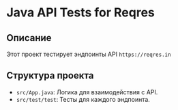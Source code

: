 # Java API Tests for Reqres

## Описание
Этот проект тестирует эндпоинты API `https://reqres.in`

## Структура проекта
- `src/App.java`: Логика для взаимодействия с API.
- `src/test/test`: Тесты для каждого эндпоинта.

